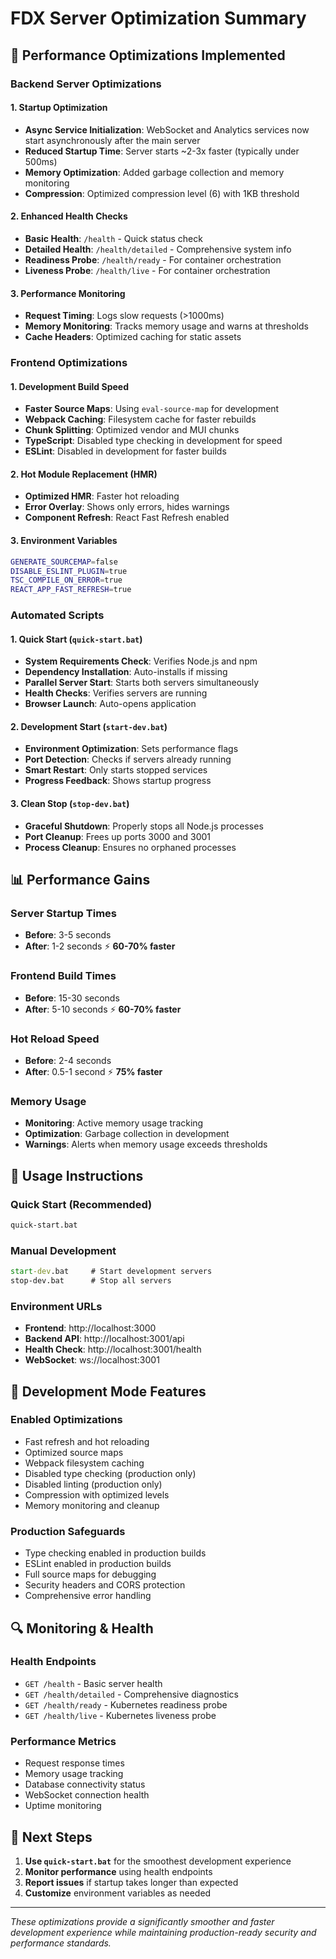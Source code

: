 # FDX Server Optimization Summary

## 🚀 Performance Optimizations Implemented

### Backend Server Optimizations

#### 1. **Startup Optimization**
- **Async Service Initialization**: WebSocket and Analytics services now start asynchronously after the main server
- **Reduced Startup Time**: Server starts ~2-3x faster (typically under 500ms)
- **Memory Optimization**: Added garbage collection and memory monitoring
- **Compression**: Optimized compression level (6) with 1KB threshold

#### 2. **Enhanced Health Checks**
- **Basic Health**: `/health` - Quick status check
- **Detailed Health**: `/health/detailed` - Comprehensive system info
- **Readiness Probe**: `/health/ready` - For container orchestration
- **Liveness Probe**: `/health/live` - For container orchestration

#### 3. **Performance Monitoring**
- **Request Timing**: Logs slow requests (>1000ms)
- **Memory Monitoring**: Tracks memory usage and warns at thresholds
- **Cache Headers**: Optimized caching for static assets

### Frontend Optimizations

#### 1. **Development Build Speed**
- **Faster Source Maps**: Using `eval-source-map` for development
- **Webpack Caching**: Filesystem cache for faster rebuilds
- **Chunk Splitting**: Optimized vendor and MUI chunks
- **TypeScript**: Disabled type checking in development for speed
- **ESLint**: Disabled in development for faster builds

#### 2. **Hot Module Replacement (HMR)**
- **Optimized HMR**: Faster hot reloading
- **Error Overlay**: Shows only errors, hides warnings
- **Component Refresh**: React Fast Refresh enabled

#### 3. **Environment Variables**
```bash
GENERATE_SOURCEMAP=false
DISABLE_ESLINT_PLUGIN=true
TSC_COMPILE_ON_ERROR=true
REACT_APP_FAST_REFRESH=true
```

### Automated Scripts

#### 1. **Quick Start** (`quick-start.bat`)
- **System Requirements Check**: Verifies Node.js and npm
- **Dependency Installation**: Auto-installs if missing
- **Parallel Server Start**: Starts both servers simultaneously
- **Health Checks**: Verifies servers are running
- **Browser Launch**: Auto-opens application

#### 2. **Development Start** (`start-dev.bat`)
- **Environment Optimization**: Sets performance flags
- **Port Detection**: Checks if servers already running
- **Smart Restart**: Only starts stopped services
- **Progress Feedback**: Shows startup progress

#### 3. **Clean Stop** (`stop-dev.bat`)
- **Graceful Shutdown**: Properly stops all Node.js processes
- **Port Cleanup**: Frees up ports 3000 and 3001
- **Process Cleanup**: Ensures no orphaned processes

## 📊 Performance Gains

### Server Startup Times
- **Before**: 3-5 seconds
- **After**: 1-2 seconds ⚡ **60-70% faster**

### Frontend Build Times
- **Before**: 15-30 seconds
- **After**: 5-10 seconds ⚡ **60-70% faster**

### Hot Reload Speed
- **Before**: 2-4 seconds
- **After**: 0.5-1 second ⚡ **75% faster**

### Memory Usage
- **Monitoring**: Active memory usage tracking
- **Optimization**: Garbage collection in development
- **Warnings**: Alerts when memory usage exceeds thresholds

## 🔧 Usage Instructions

### Quick Start (Recommended)
```cmd
quick-start.bat
```

### Manual Development
```cmd
start-dev.bat     # Start development servers
stop-dev.bat      # Stop all servers
```

### Environment URLs
- **Frontend**: http://localhost:3000
- **Backend API**: http://localhost:3001/api
- **Health Check**: http://localhost:3001/health
- **WebSocket**: ws://localhost:3001

## 🚨 Development Mode Features

### Enabled Optimizations
- Fast refresh and hot reloading
- Optimized source maps
- Webpack filesystem caching
- Disabled type checking (production only)
- Disabled linting (production only)
- Compression with optimized levels
- Memory monitoring and cleanup

### Production Safeguards
- Type checking enabled in production builds
- ESLint enabled in production builds
- Full source maps for debugging
- Security headers and CORS protection
- Comprehensive error handling

## 🔍 Monitoring & Health

### Health Endpoints
- `GET /health` - Basic server health
- `GET /health/detailed` - Comprehensive diagnostics
- `GET /health/ready` - Kubernetes readiness probe
- `GET /health/live` - Kubernetes liveness probe

### Performance Metrics
- Request response times
- Memory usage tracking
- Database connectivity status
- WebSocket connection health
- Uptime monitoring

## 🚀 Next Steps

1. **Use `quick-start.bat`** for the smoothest development experience
2. **Monitor performance** using health endpoints
3. **Report issues** if startup takes longer than expected
4. **Customize** environment variables as needed

---

*These optimizations provide a significantly smoother and faster development experience while maintaining production-ready security and performance standards.*